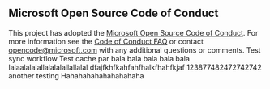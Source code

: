 ## Microsoft Open Source Code of Conduct
This project has adopted the [Microsoft Open Source Code of Conduct](https://opensource.microsoft.com/codeofconduct/).
For more information see the [Code of Conduct FAQ](https://opensource.microsoft.com/codeofconduct/faq/) or contact [opencode@microsoft.com](mailto:opencode@microsoft.com) with any additional questions or comments.
Test sync workflow
Test cache par
bala bala bala bala bala
lalaalalalallalalalallallalal
dfajfkhfkahfahfhalkfhahfkjaf
123877482472742742
another testing
Hahahahahahahahahaha
